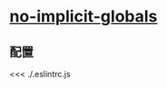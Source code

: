 # [no-implicit-globals](https://eslint.org/docs/rules/no-implicit-globals)

## 配置

<<< ./.eslintrc.js
